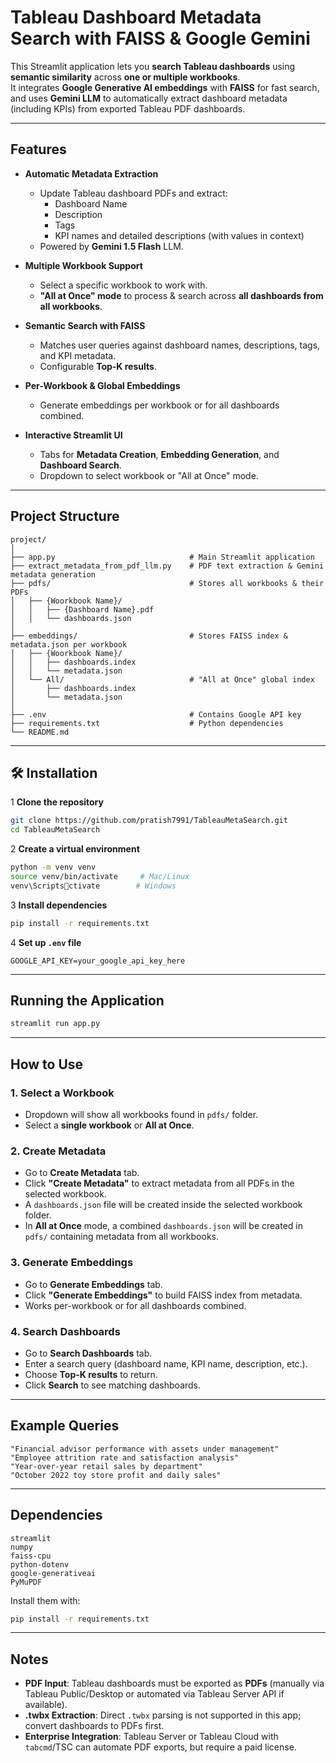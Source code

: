 #  Tableau Dashboard Metadata Search with FAISS & Google Gemini

This Streamlit application lets you **search Tableau dashboards** using **semantic similarity** across **one or multiple workbooks**.  
It integrates **Google Generative AI embeddings** with **FAISS** for fast search, and uses **Gemini LLM** to automatically extract dashboard metadata (including KPIs) from exported Tableau PDF dashboards.

---

## Features

- **Automatic Metadata Extraction**  
  - Update Tableau dashboard PDFs and extract:
    - Dashboard Name
    - Description
    - Tags
    - KPI names and detailed descriptions (with values in context)
  - Powered by **Gemini 1.5 Flash** LLM.

- **Multiple Workbook Support**  
  - Select a specific workbook to work with.
  - **"All at Once" mode** to process & search across **all dashboards from all workbooks**.

- **Semantic Search with FAISS**  
  - Matches user queries against dashboard names, descriptions, tags, and KPI metadata.
  - Configurable **Top-K results**.

- **Per-Workbook & Global Embeddings**  
  - Generate embeddings per workbook or for all dashboards combined.

- **Interactive Streamlit UI**  
  - Tabs for **Metadata Creation**, **Embedding Generation**, and **Dashboard Search**.
  - Dropdown to select workbook or "All at Once" mode.

---

##  Project Structure

```
project/
│
├── app.py                              # Main Streamlit application
├── extract_metadata_from_pdf_llm.py    # PDF text extraction & Gemini metadata generation
├── pdfs/                               # Stores all workbooks & their PDFs
│   ├── {Woorkbook Name}/
│   │   ├── {Dashboard Name}.pdf
│   │   └── dashboards.json
│
├── embeddings/                         # Stores FAISS index & metadata.json per workbook
│   ├── {Woorkbook Name}/
│   │   ├── dashboards.index
│   │   └── metadata.json
│   └── All/                            # "All at Once" global index
│       ├── dashboards.index
│       └── metadata.json
│
├── .env                                # Contains Google API key
├── requirements.txt                    # Python dependencies
└── README.md
```

---

## 🛠 Installation

1️ **Clone the repository**
```bash
git clone https://github.com/pratish7991/TableauMetaSearch.git
cd TableauMetaSearch
```

2️ **Create a virtual environment**
```bash
python -m venv venv
source venv/bin/activate     # Mac/Linux
venv\Scriptsctivate        # Windows
```

3️ **Install dependencies**
```bash
pip install -r requirements.txt
```

4️ **Set up `.env` file**
```
GOOGLE_API_KEY=your_google_api_key_here
```

---

##  Running the Application
```bash
streamlit run app.py
```

---

##  How to Use

### 1. **Select a Workbook**
- Dropdown will show all workbooks found in `pdfs/` folder.
- Select a **single workbook** or **All at Once**.

### 2. **Create Metadata**
- Go to **Create Metadata** tab.
- Click **"Create Metadata"** to extract metadata from all PDFs in the selected workbook.
- A `dashboards.json` file will be created inside the selected workbook folder.
- In **All at Once** mode, a combined `dashboards.json` will be created in `pdfs/` containing metadata from all workbooks.

### 3. **Generate Embeddings**
- Go to **Generate Embeddings** tab.
- Click **"Generate Embeddings"** to build FAISS index from metadata.
- Works per-workbook or for all dashboards combined.

### 4. **Search Dashboards**
- Go to **Search Dashboards** tab.
- Enter a search query (dashboard name, KPI name, description, etc.).
- Choose **Top-K results** to return.
- Click **Search** to see matching dashboards.

---

##  Example Queries
```
"Financial advisor performance with assets under management"
"Employee attrition rate and satisfaction analysis"
"Year-over-year retail sales by department"
"October 2022 toy store profit and daily sales"
```

---

##  Dependencies
```
streamlit
numpy
faiss-cpu
python-dotenv
google-generativeai
PyMuPDF
```
Install them with:
```bash
pip install -r requirements.txt
```

---

##  Notes
- **PDF Input**: Tableau dashboards must be exported as **PDFs** (manually via Tableau Public/Desktop or automated via Tableau Server API if available).
- **.twbx Extraction**: Direct `.twbx` parsing is not supported in this app; convert dashboards to PDFs first.
- **Enterprise Integration**: Tableau Server or Tableau Cloud with `tabcmd`/TSC can automate PDF exports, but require a paid license.
